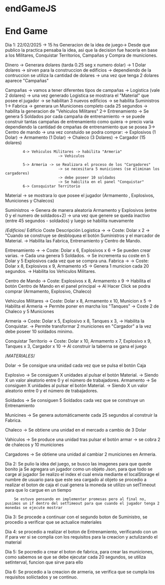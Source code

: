 # endGameJS

<h1>End Game</h1>

Dia 1: 22/02/2025 -> 15 hs 
Generacion de la idea de juego-> Desde que publico la practica pensaba la idea, asi que la decision fue hacerla en base 
a los Militares, Conquistar Territorios, Campañas y Compra de municiones.

Dinero -> Generara dolares (tarda 0.25 seg x numero dolar)
            -> 1 Dolar
            dolares -> sirven para la construccion de edificios 
                        -> dependiendo de la  contruccion se utiliza la cantidad de dolares
                        -> una vez que tenga 2 dolares aparece "Campañas"

Campañas -> vamos a tener diferentes tipos de campañas
            -> Logistica (vale 2 dolares) 
                -> una vez generado Logistica se  mostrara el "Material" que posee el jugador
                -> se habilitan 3 nuevos edificios
                -> se habilita Suministros
            1-> Fabrica -> generara un Municiones completo cada 25 segundos
                        -> habilita la generacion de "Vehiculos Militares"
            2-> Entrenamiento -> Se genera 5 Soldados por cada campaña de entrenamiento
                                -> se puede construir tantas campañas de entrenamiento como quiera 
                                -> precio varia dependiendo la cantidad de cmpañas de entrenamiento que se posea
            3-> Centro de mando -> una vez constuido se podra comprar:
                                        -> Explosivos  (1 Dolar)
                                        -> Armamento (1 Dolar)
                                        -> Chaleco (3 Dolares)
                                        -> Cargador (15 dolares)

            4-> Vehiculos Militares -> habilita "Armeria"
                            -> Vehiculos

            5-> Armeria -> se Realizara el proceso de los "Cargadores"
                            -> se necesitara 5 municiones (se eliminan los cargadores)
                            -> debe poseer 10 soldados
                            -> Se habilita en el panel "Conquistar"
            6-> Consquistar Territorio

Material -> se mostrara lo que posee el jugador (Armamento , Explosivos, Municiones y Chalecos)

Suministros -> Genera de manera aleatoria Armamento y Explosivos (entre 0 y el numero de soldados+2)
            -> una vez que genere se queda inactivo (entre 45 segundos - soldados) y luego se habilita nuevamente

/*Edificios*/
Edificio Coste Descripción
Logistica -> 
            -> Coste: Dolar x 2 
            -> "Cuando se construye se desbloquea el botón Suministros y el marcador de Material. 
            -> Habilita las Fabrica, Entrenamiento y Centro de Mando.

Entrenamiento ->
            -> Coste: Dolar x 6, Explosivos x 6
            -> Se pueden crear varias. 
            -> Cada una genera 5 Soldados. 
            -> Se incrementa su coste en 5 Dolar y 5 Explosivos cada vez que se compra una.
Fabrica -> 
            -> Coste: Dolar x 8, Explosivos x 9, Armamento x5
            -> Genera 1 municion cada 20 segundos. 
            -> Habilita los Vehiculos Militares.

Centro de Mando 
        -> Coste: Explosivos x 8, Armamento x 9 
        -> Habilita el botón Centro de Mando en el panel principal
                -> Al Hacer Click se podra comprar (Armamento, Explosivo, Chaleco)

Vehiculos Militares
        -> Coste: Dolar x 8, Armamento x 10, Municion x 5
        -> Habilita el Armeria
        -> Permite poner en marcha los "Tanques"
            -> Coste 2 de Chaleco y 5 Municiones

Armeria
        -> Coste: Dolar x 5, Explosivo x 8, Tanques x 3, 
        -> Habilita la Conquistar. 
        -> Permite transformar 2 municiones en "Cargador" a la vez debe poseer 10 soldados minimo.
         
Conquistar Territorio
        -> Coste: Dolar x 10, Armamento x 7, Explosivo x 9, Tanques x 3, Cargador x 10
        -> Al construir la taberna se gana el juego


/*MATERIALES*/

Dolar 
        -> Se consigue una unidad cada vez que se pulsa el botón Caja

Explosivo 
        -> Se consiguen X unidades al pulsar el botón Material. 
        -> Siendo X un valor aleatorio entre 0 y el número de trabajadores.
Armamento 
        -> Se consiguen X unidades al pulsar el botón Material. 
        -> Siendo X un valor aleatorio entre 0 y el número de trabajadores.

Soldados
        -> Se consiguen 5 Soldados cada vez que se construye un Entrenamiento
    
Municines 
        -> Se genera automáticamente cada 25 segundos al construir la Fabrica.

Chaleco
        -> Se obtiene una unidad en el mercado a cambio de 3 Dolar

Vahiculos
        -> Se produce una unidad tras pulsar el botón armar 
        -> se cobra 2 de chalecos y 10 municiones

Cargadores
        -> Se obtiene una unidad al cambiar 2 municiones en Armeria. 




Dia 2: Se pulio la idea del juego, se busco las imagenes para que quede bonito ja
        Se agregara un jugador como un objeto Json, para que todo se carge al jugador 
        Se realizo el index el cual envia mediante el localStorage el numbre de usuario para que este sea cargado al objeto
        se procedio a realizar el boton de caja el cual genera la moneda se utilizo un setTimeout para que lo cargue en un tiempo 

        Se estuvo pensando en implementar promesas pero al final no, pusimos un if dentro del setTimeout para que cuando el jugador tenga 2 monedas se ejecute mostrar

Dia 3: Se procede a continuar con el segundo boton de Suministro, se procedio a verificar que se actualice materiales 
        

Dia 4: se procedio a realizar el boton de Entrenamiento, verificando con un if para ver si  se complia con los requisitos para la creacion y actulizando el material

Dia 5: Se pocredio a crear el boton de fabrica, para crear las municiones, como sabemos se que se debe ejecutar cada 20 segundos, se utiliza setInterval, funcion que sirve para ello

Dia 6:  Se procedio a la creacion de armeria, se verifica que se cumpla los requisitos soliictados y se continuo.


